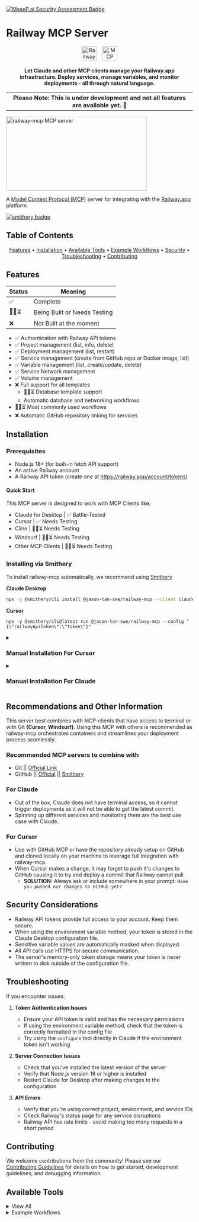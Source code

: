 [![MseeP.ai Security Assessment Badge](https://mseep.net/pr/jason-tan-swe-railway-mcp-badge.png)](https://mseep.ai/app/jason-tan-swe-railway-mcp)

# Railway MCP Server

<p align="center">
  <picture>
    <source media="(prefers-color-scheme: dark)" srcset="https://avatars.githubusercontent.com/u/66716858?s=200&v=4" />
    <source media="(prefers-color-scheme: light)" srcset="https://avatars.githubusercontent.com/u/66716858?s=200&v=4" />
    <img alt="Railway" src="https://avatars.githubusercontent.com/u/66716858?s=200&v=4" height="40" />
  </picture>
  &nbsp;&nbsp;
  <picture>
    <source media="(prefers-color-scheme: dark)" srcset="https://github.com/user-attachments/assets/38db1bcd-50df-4a49-a106-1b5afd924cb2" />
    <source media="(prefers-color-scheme: light)" srcset="https://github.com/user-attachments/assets/82603097-07c9-42bb-9cbc-fb8f03560926" />
    <img alt="MCP" src="https://github.com/user-attachments/assets/82603097-07c9-42bb-9cbc-fb8f03560926" height="40" />
  </picture>
</p>

<p align="center">
  <strong>
  Let Claude and other MCP clients manage your Railway.app infrastructure. Deploy services, manage variables, and monitor deployments - all through natural language.
  </strong>
</p>
<p align="center">
  <table align="center">
    <th align="center">
       Please Note: This is under development and not all features are available yet. 🚧 
    </th>
  </table>
</p>

<a href="https://glama.ai/mcp/servers/lwn74iwigz">
  <img width="380" height="200" src="https://glama.ai/mcp/servers/lwn74iwigz/badge" alt="railway-mcp MCP server" />
</a>

A [Model Context Protocol (MCP)](https://modelcontextprotocol.io/) server for integrating with the [Railway.app](https://railway.app) platform.

[![smithery badge](https://smithery.ai/badge/@jason-tan-swe/railway-mcp)](https://smithery.ai/server/@jason-tan-swe/railway-mcp)

## Table of Contents

<p align="center">
  <a href="#features">Features</a> •
  <a href="#installation">Installation</a> •
  <a href="#available-tools">Available Tools</a> •
  <a href="#example-workflows">Example Workflows</a> •
  <a href="#security-considerations">Security</a> •
  <a href="#troubleshooting">Troubleshooting</a> •
  <a href="#contributing">Contributing</a>
</p>

## Features


| Status | Meaning |
|--------|---------|
| ✅ | Complete |
| 🚧🔨⏳ | Being Built or Needs Testing |
| ❌ | Not Built at the moment |

- ✅ Authentication with Railway API tokens
- ✅ Project management (list, info, delete)
- ✅ Deployment management (list, restart)
- ✅  Service management (create from GitHub repo or Docker image, list)
- ✅  Variable management (list, create/update, delete)
- ✅ Service Network management
- ✅ Volume management
- ❌ Full support for all templates
   - 🚧🔨⏳	 Database template support
   - Automatic database and networking workflows
- 🚧🔨⏳	Most commonly used workflows
- ❌ Automatic GitHub repository linking for services

## Installation

### Prerequisites

- Node.js 18+ (for built-in fetch API support)
- An active Railway account
- A Railway API token (create one at https://railway.app/account/tokens)


#### Quick Start

This MCP server is designed to work with MCP Clients like:
- Claude for Desktop | ✅ Battle-Tested
- Cursor | ✅ Needs Testing
- Cline | 🚧🔨⏳ Needs Testing
- Windsurf | 🚧🔨⏳ Needs Testing
- Other MCP Clients | 🚧🔨⏳ Needs Testing

### Installing via Smithery

To install railway-mcp automatically, we recommend using [Smithery](https://smithery.ai/server/@jason-tan-swe/railway-mcp)

**Claude Desktop**

```bash
npx -y @smithery/cli install @jason-tan-swe/railway-mcp --client claude
```

**Cursor**
```
npx -y @smithery/cli@latest run @jason-tan-swe/railway-mcp --config "{\"railwayApiToken\":\"token\"}"
```


<details>
<summary> <h3>Manual Installation For Cursor</h3></summary>

1. Head to your cursor settings and find the MCP section

2. Click 'Add new MCP server'

3. Name it however, you like, we recommend `railway-mcp` for better clarity

4. Paste this command into the 'Command' section, where <RAILWAY_API_TOKEN> is your accounts Railway token:

```bash
npx -y @jasontanswe/railway-mcp <RAILWAY_API_TOKEN>
```
</details>

<details>

<summary><h3>Manual Installation For Claude</h3></summary>

1. Create or edit your Claude for Desktop config file:
   - macOS: `~/Library/Application\ Support/Claude/claude_desktop_config.json`
   - Windows: `%APPDATA%\Claude\claude_desktop_config.json`

2. Add the railway-mcp server to your configuration with your API token:

```json
   "railway": {
      "command": "npx",
      "args": ["-y", "@jasontanswe/railway-mcp"],
      "env": {
         "RAILWAY_API_TOKEN": "your-railway-api-token-here"
      }
   }
```

When you have multiple MCP servers, your config file might look like this:

```json
{
  "mcpServers": {
    // ... All of your existing MCP servers ...

    // Add the railway-mcp server to your configuration with your API token
    "railway": {
      "command": "npx",
      "args": ["-y", "@jasontanswe/railway-mcp"],
      "env": {
        "RAILWAY_API_TOKEN": "your-railway-api-token-here"
      }
    }
  }
}
```

3. Restart Claude for Desktop

4. You can now start using Railway tools directly in Claude. For example:

```
Please list all my Railway projects
```

5. Alternatively, if you don't want to add your token to the configuration file, you can configure it within Claude using:

```
Please configure the Railway API with my token: {YOUR_API_TOKEN_HERE}
```
</details>

## Recommendations and Other Information
This server best combines with MCP-clients that have access to terminal or with Git **(Cursor, Windsurf)**. Using this MCP with others is recommended as railway-mcp orchestrates containers and streamlines your deployment process seamlessly.

### Recommended MCP servers to combine with
- Git || [Official Link](https://github.com/modelcontextprotocol/servers/tree/main/src/git)
- GitHub || [Official](https://github.com/modelcontextprotocol/servers/tree/main/src/github) || [Smithery](https://smithery.ai/server/@smithery-ai/github)


### For Claude
- Out of the box, Claude does not have terminal access, so it cannot trigger deployments as it will not be able to get the latest commit.
- Spinning up different services and monitoring them are the best use case with Claude.


### For Cursor
- Use with GitHub MCP or have the repository already setup on GitHub and cloned locally on your machine to leverage full integration with railway-mcp.
- When Cursor makes a change, it may forget to push it's changes to GitHub causing it to try and deploy a commit that Railway cannot pull.
  - **SOLUTION:** Always ask or include somewhere in your prompt: `Have you pushed our changes to GitHub yet?`

## Security Considerations

- Railway API tokens provide full access to your account. Keep them secure.
- When using the environment variable method, your token is stored in the Claude Desktop configuration file.
- Sensitive variable values are automatically masked when displayed.
- All API calls use HTTPS for secure communication.
- The server's memory-only token storage means your token is never written to disk outside of the configuration file.

## Troubleshooting

If you encounter issues:

1. **Token Authentication Issues**
   - Ensure your API token is valid and has the necessary permissions
   - If using the environment variable method, check that the token is correctly formatted in the config file
   - Try using the `configure` tool directly in Claude if the environment token isn't working

2. **Server Connection Issues**
   - Check that you've installed the latest version of the server
   - Verify that Node.js version 18 or higher is installed
   - Restart Claude for Desktop after making changes to the configuration

3. **API Errors**
   - Verify that you're using correct project, environment, and service IDs
   - Check Railway's status page for any service disruptions
   - Railway API has rate limits - avoid making too many requests in a short period

## Contributing

We welcome contributions from the community! Please see our [Contributing Guidelines](CONTRIBUTING.md) for details on how to get started, development guidelines, and debugging information.



</details>

## Available Tools

<details>
<summary>View All</summary>

### Authentication
- `configure` - Set your Railway API token (only needed if not provided in environment variables)

### Projects
- `project-list` - List all projects in your account
- `project-info` - Get detailed information about a specific project
- `project-create` - Create a new project with optional team ID
- `project-delete` - Delete a project
- `project-environments` - List all environments in a project

### Services
- `service-list` - List all services in a specific project
- `service-info` - Get detailed information about a specific service
- `service-create-from-repo` - Create a new service from a GitHub repository
- `service-create-from-image` - Create a new service from a Docker image
- `service-delete` - Delete a service from a project
- `service-restart` - Restart a service in a specific environment
- `service-update` - Update service configuration (build command, start command, etc.) | 🚧 Needs Testing

### Deployments
- `deployment-list` - List recent deployments for a service
- `deployment-trigger` - Trigger a new deployment for a service
- `deployment-logs` - Get logs for a specific deployment
- `deployment-health-check` - Check the health/status of a deployment

### Variables
- `variable-list` - List variables for a service or environment
- `variable-set` - Create or update a variable
- `variable-delete` - Delete a variable
- `variable-bulk-set` - Bulk update variables for a service | 🚧 Needs Testing
- `variable-copy` - Copy variables between environments | 🚧 Needs Testing

### Databases
- `database-list-types` - List all available database types that can be deployed
- `database-deploy` - Deploy a new database service
</details>

<details>
<summary>Example Workflows</summary>

### Setting up a new service

1. List projects to get the project ID
2. Create a new service from a template
3. Add environment variables
4. View the service deployment

### Managing environment variables

1. List projects to find your project ID
2. List variables to see what's currently set
3. Create or update variables as needed
4. Delete any obsolete variables

</details>